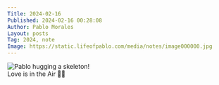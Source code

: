 ```yaml
---
Title: 2024-02-16
Published: 2024-02-16 00:28:08
Author: Pablo Morales
Layout: posts
Tag: 2024, note
Image: https://static.lifeofpablo.com/media/notes/image000000.jpg
---
```

<div class="measure db center f5 f4-ns lh-copy">
   <img class="db w-50 mt4 mt5-ns" src="https://static.lifeofpablo.com/media/notes/image000000.jpg" alt="Pablo hugging a skeleton!">
   <div markdown="1">
   Love is in the Air 💞💞
    </div>
</div>
